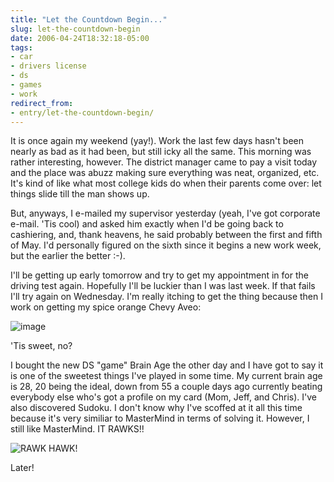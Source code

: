 ```yaml
---
title: "Let the Countdown Begin..."
slug: let-the-countdown-begin
date: 2006-04-24T18:32:18-05:00
tags:
- car
- drivers license
- ds
- games
- work
redirect_from:
- entry/let-the-countdown-begin/
---
```

It is once again my weekend (yay!). Work the last few days hasn't been nearly as bad as it had been, but still icky all the same. This morning was rather interesting, however. The district manager came to pay a visit today and the place was abuzz making sure everything was neat, organized, etc. It's kind of like what most college kids do when their parents come over: let things slide till the man shows up.

But, anyways, I e-mailed my supervisor yesterday (yeah, I've got corporate e-mail. 'Tis cool) and asked him exactly when I'd be going back to cashiering, and, thank heavens, he said probably between the first and fifth of May. I'd personally figured on the sixth since it begins a new work week, but the earlier the better :-).

I'll be getting up early tomorrow and try to get my appointment in for the driving test again. Hopefully I'll be luckier than I was last week. If that fails I'll try again on Wednesday. I'm really itching to get the thing because then I work on getting my spice orange Chevy Aveo:

![](http://www.gmbuypower.com//images/gmbp/13001/vehicle/2006/med/203_258L.gif "image")

'Tis sweet, no?

I bought the new DS "game" Brain Age the other day and I have got to say it is one of the sweetest things I've played in some time. My current brain age is 28, 20 being the ideal, down from 55 a couple days ago currently beating everybody else who's got a profile on my card (Mom, Jeff, and Chris). I've also discovered Sudoku. I don't know why I've scoffed at it all this time because it's very similiar to MasterMind in terms of solving it. However, I still like MasterMind. IT RAWKS!!

![](http://vally8.free.fr/jeux/papermario/images/miniatures/rawk%20hawk_m.jpg "RAWK HAWK!")

Later!
